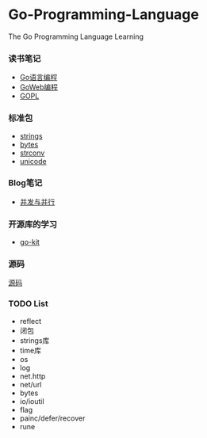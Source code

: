 # Go-Programming-Language

The Go Programming Language Learning

### 读书笔记
* [Go语言编程](/Book/Go语言编程)
* [GoWeb编程](/Book/GoWeb编程)
* [GOPL](Bool/GoPL)

### 标准包
* [strings](/STL/strings.md)
* [bytes]()
* [strconv]()
* [unicode]()

### Blog笔记
* [并发与并行](/Blog/并发与并行.md)
 
### 开源库的学习
* [go-kit](/Lib/go-kit)

### 源码
[源码](/src)

### TODO List
* reflect
* 闭包
* strings库
* time库
* os
* log
* net.http
* net/url
* bytes
* io/ioutil
* flag
* painc/defer/recover
* rune



